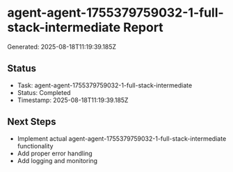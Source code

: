 # agent-agent-1755379759032-1-full-stack-intermediate Report

Generated: 2025-08-18T11:19:39.185Z

## Status
- Task: agent-agent-1755379759032-1-full-stack-intermediate
- Status: Completed
- Timestamp: 2025-08-18T11:19:39.185Z

## Next Steps
- Implement actual agent-agent-1755379759032-1-full-stack-intermediate functionality
- Add proper error handling
- Add logging and monitoring
